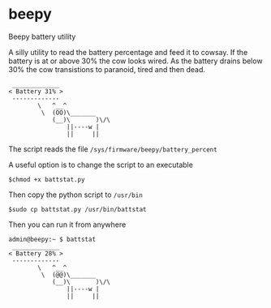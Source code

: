 # beepy
Beepy battery utility

A silly utility to read the battery percentage and feed it to cowsay. If the battery is at or above 30% the cow looks wired. As the battery drains below 30% the cow transistions to paranoid, tired and then dead.

```text
 _____________
< Battery 31% >
 -------------
        \   ^__^
         \  (OO)\_______
            (__)\       )\/\
                ||----w |
                ||     ||
```

The script reads the file ```/sys/firmware/beepy/battery_percent```

A useful option is to change the script to an executable
```
$chmod +x battstat.py
```
Then copy the python script to ```/usr/bin```
```
$sudo cp battstat.py /usr/bin/battstat
```
Then you can run it from anywhere
```text
admin@beepy:~ $ battstat
 _____________
< Battery 28% >
 -------------
        \   ^__^
         \  (@@)\_______
            (__)\       )\/\
                ||----w |
                ||     ||

```




